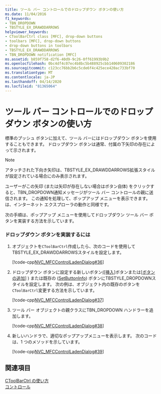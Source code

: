 ```yaml
---
title: ツール バー コントロールでのドロップダウン ボタンの使い方
ms.date: 11/04/2016
f1_keywords:
- TBN_DROPDOWN
- TBSTYLE_EX_DRAWDDARROWS
helpviewer_keywords:
- CToolBarCtrl class [MFC], drop-down buttons
- toolbars [MFC], drop-down buttons
- drop-down buttons in toolbars
- TBSTYLE_EX_DRAWDDARROWS
- TBN_DROPDOWN notification [MFC]
ms.assetid: b859f758-d2f6-40d9-9c26-0ff61993b9b2
ms.openlocfilehash: 0bc4df4c07ec4b8bc5b488925cbb140609302186
ms.sourcegitcommit: c123cc76bb2b6c5cde6f4c425ece420ac733bf70
ms.translationtype: MT
ms.contentlocale: ja-JP
ms.lasthandoff: 04/14/2020
ms.locfileid: "81365064"
---
```

# <a name="using-drop-down-buttons-in-a-toolbar-control"></a>ツール バー コントロールでのドロップダウン ボタンの使い方

標準のプッシュ ボタンに加えて、ツール バーにはドロップダウン ボタンを使用することもできます。 ドロップダウン ボタンは通常、付属の下矢印の存在によって示されます。

> [!NOTE]
> アタッチされた下向き矢印は、TBSTYLE_EX_DRAWDDARROWS拡張スタイルが設定されている場合にのみ表示されます。

ユーザーがこの矢印 (または矢印が存在しない場合はボタン自体) をクリックすると、TBN_DROPDOWN通知メッセージがツール バー コントロールの親に送信されます。 この通知を処理して、ポップアップ メニューを表示できます。は、インターネット エクスプローラの動作と同様です。

次の手順は、ポップアップ メニューを使用してドロップダウン ツール バー ボタンを実装する方法を示しています。

### <a name="to-implement-a-drop-down-button"></a>ドロップダウン ボタンを実装するには

1. オブジェクトを`CToolBarCtrl`作成したら、次のコードを使用してTBSTYLE_EX_DRAWDDARROWSスタイルを設定します。

   [!code-cpp[NVC_MFCControlLadenDialog#36](../mfc/codesnippet/cpp/using-drop-down-buttons-in-a-toolbar-control_1.cpp)]

1. ドロップダウン ボタンに設定する新しいボタン[([挿入]](../mfc/reference/ctoolbarctrl-class.md#insertbutton)ボタンまたは[[ボタンの追加](../mfc/reference/ctoolbarctrl-class.md#addbuttons)] ) または既存の ([SetButtonInfo](../mfc/reference/ctoolbarctrl-class.md#setbuttoninfo)) ボタンにTBSTYLE_DROPDOWNスタイルを設定します。 次の例は、オブジェクト内の既存のボタンを`CToolBarCtrl`変更する方法を示しています。

   [!code-cpp[NVC_MFCControlLadenDialog#37](../mfc/codesnippet/cpp/using-drop-down-buttons-in-a-toolbar-control_2.cpp)]

1. ツール バー オブジェクトの親クラスにTBN_DROPDOWN ハンドラーを追加します。

   [!code-cpp[NVC_MFCControlLadenDialog#38](../mfc/codesnippet/cpp/using-drop-down-buttons-in-a-toolbar-control_3.cpp)]

1. 新しいハンドラで、適切なポップアップメニューを表示します。 次のコードは、1 つのメソッドを示しています。

   [!code-cpp[NVC_MFCControlLadenDialog#39](../mfc/codesnippet/cpp/using-drop-down-buttons-in-a-toolbar-control_4.cpp)]

## <a name="see-also"></a>関連項目

[CToolBarCtrl の使い方](../mfc/using-ctoolbarctrl.md)<br/>
[コントロール](../mfc/controls-mfc.md)
